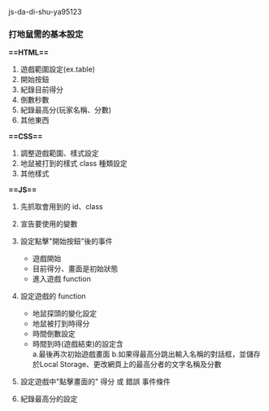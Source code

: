 js-da-di-shu-ya95123

### 打地鼠需的基本設定
**==HTML==**
 1. 遊戲範圍設定(ex.table)
 2. 開始按鈕
 3. 紀錄目前得分
 4. 倒數秒數
 5. 紀錄最高分(玩家名稱、分數)
 6. 其他東西

**==CSS==**
 1. 調整遊戲範圍、樣式設定
 2. 地鼠被打到的樣式 class 種類設定
 3. 其他樣式

**==JS==**
 1. 先抓取會用到的 id、class
 2. 宣告要使用的變數
 3. 設定點擊"開始按鈕"後的事件
    - 遊戲開始
    - 目前得分、畫面是初始狀態
    - 進入遊戲 function

 4. 設定遊戲的 function
    - 地鼠探頭的變化設定
    - 地鼠被打到時得分
    - 時間倒數設定
    - 時間到時(遊戲結束)的設定含  
    a.最後再次初始遊戲畫面 
    b.如果得最高分跳出輸入名稱的對話框，並儲存於Local Storage、更改網頁上的最高分者的文字名稱及分數

 5. 設定遊戲中"點擊畫面的" 得分 或 錯誤 事件條件
 6. 紀錄最高分的設定